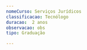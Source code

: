 ```yaml
---
nomeCurso: Serviços Jurídicos 
classificacao: Tecnólogo 
duracao:  2 anos 
observacao: obs
tipo: Graduação 

---
```


